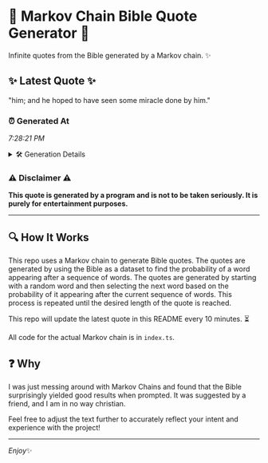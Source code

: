 # 📖 Markov Chain Bible Quote Generator 📖

Infinite quotes from the Bible generated by a Markov chain. ✨

## ✨ Latest Quote ✨
"him; and he hoped to have seen some miracle done by him."

### ⏰ Generated At
*7:28:21 PM*

<details>
    <summary>🛠️ Generation Details</summary>
    <p>
        <strong>🌱 Seed:</strong> him;<br>
        <strong>🔄 Iterations:</strong> 11<br>
        <strong>📜 Context History:</strong><br>[ him; ]: and<br>[ him;, and ]: he<br>[ him;, and, he ]: hoped<br>[ him;, and, he, hoped ]: to<br>[ him;, and, he, hoped, to ]: have<br>[ him;, and, he, hoped, to, have ]: seen<br>[ and, he, hoped, to, have, seen ]: some<br>[ he, hoped, to, have, seen, some ]: miracle<br>[ hoped, to, have, seen, some, miracle ]: done<br>[ to, have, seen, some, miracle, done ]: by<br>[ have, seen, some, miracle, done, by ]: him.<br>
    </p>
</details>

### ⚠️ Disclaimer ⚠️
**This quote is generated by a program and is not to be taken seriously. It is purely for entertainment purposes.**

---

## 🔍 How It Works

This repo uses a Markov chain to generate Bible quotes. The quotes are generated by using the Bible as a dataset to find the probability of a word appearing after a sequence of words. The quotes are generated by starting with a random word and then selecting the next word based on the probability of it appearing after the current sequence of words. This process is repeated until the desired length of the quote is reached.

This repo will update the latest quote in this README every 10 minutes. ⏳

All code for the actual Markov chain is in `index.ts`.

## ❓ Why

I was just messing around with Markov Chains and found that the Bible surprisingly yielded good results when prompted. 
It was suggested by a friend, and I am in no way christian.

Feel free to adjust the text further to accurately reflect your intent and experience with the project!

---

*Enjoy*✨
